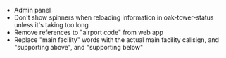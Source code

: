 - Admin panel
- Don't show spinners when reloading information in oak-tower-status unless it's taking too long
- Remove references to "airport code" from web app
- Replace "main facility" words with the actual main facility callsign, and "supporting above", and "supporting below"